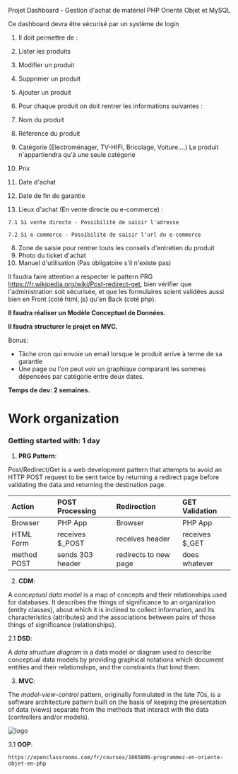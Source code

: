 Projet Dashboard - Gestion d'achat de matériel
PHP Orienté Objet et MySQL

Ce dashboard devra être sécurisé par un système de login

1. Il doit permettre de :

  1. Lister les produits
  2. Modifier un produit
  3. Supprimer un produit
  4. Ajouter un produit

2. Pour chaque produit on doit rentrer les informations suivantes :

  1. Nom du produit
  2. Référence du produit
  3. Catégorie (Electroménager, TV-HIFI, Bricolage, Voiture....) Le produit n'appartiendra qu'à une seule catégorie
  4. Prix
  5. Date d'achat
  6. Date de fin de garantie
  7. Lieux d'achat (En vente directe ou e-commerce) :

    7.1 Si vente directe - Possibilité de saisir l'adresse

    7.2 Si e-commerce - Possibilité de saisir l'url du e-commerce
  8. Zone de saisie pour rentrer touts les conseils d'entretien du produit
  9. Photo du ticket d'achat
  10. Manuel d'utilisation (Pas obligatoire s'il n'existe pas)

Il faudra faire attention a respecter le pattern PRG https://fr.wikipedia.org/wiki/Post-redirect-get, bien vérifier que l'administration soit sécurisée, et que les formulaires soient validées aussi bien en Front (coté html, js) qu'en Back (coté php).

**Il faudra réaliser un Modèle Conceptuel de Données.**

**Il faudra structurer le projet en MVC.**

Bonus:

- Tâche cron qui envoie un email lorsque le produit arrive à terme de sa garantie
- Une page ou l'on peut voir un graphique comparant les sommes dépensées par catégorie entre deux dates.

**Temps de dev: 2 semaines.**

# Work organization
### Getting started with: 1 day

1. **PRG Pattern**:

  Post/Redirect/Get is a web development pattern that attempts to avoid an HTTP POST request to be sent twice by returning a redirect page before validating the data and returning the destination page.

  | Action     | POST Processing  | Redirection           | GET Validation |
  | :--------- | :--------------- | :-------------------- | :------------- |
  | Browser    | PHP App          | Browser               | PHP App        |
  | HTML Form  | receives $_POST  | receives header       | receives $_GET |
  | method POST| sends 303 header | redirects to new page | does whatever  |

2. **CDM**:

  A *conceptual data model* is a map of concepts and their relationships used for databases.
  It describes the things of significance to an organization (entity classes), about which it is inclined to collect information, and its characteristics (attributes) and the associations between pairs of those things of significance (relationships).

  2.1 **DSD**:

  A *data structure diagram* is a data model or diagram used to describe conceptual data models by providing graphical notations which document entities and their relationships, and the constraints that bind them.

3. **MVC**:

  The *model-view-control* pattern, originally formulated in the late 70s, is a software architecture pattern built on the basis of keeping the presentation of data (views) separate from the methods that interact with the data (controllers and/or models).

  ![logo](https://upload.wikimedia.org/wikipedia/commons/thumb/a/a0/MVC-Process.svg/1200px-MVC-Process.svg.png)

  3.1 **OOP**:

    https://openclassrooms.com/fr/courses/1665806-programmez-en-oriente-objet-en-php
